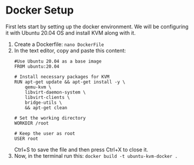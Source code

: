 # Docker Setup
First lets start by setting up the docker environment. We will be configuring it with Ubuntu 20.04 OS and install KVM along with it.

1. Create a Dockerfile:
   `nano DockerFile`
2. In the text editor, copy and paste this content:
   ```
   #Use Ubuntu 20.04 as a base image
   FROM ubuntu:20.04

   # Install necessary packages for KVM
   RUN apt-get update && apt-get install -y \
       qemu-kvm \
       libvirt-daemon-system \
       libvirt-clients \
       bridge-utils \
       && apt-get clean

   # Set the working directory
   WORKDIR /root
   
   # Keep the user as root
   USER root
   ```
   Ctrl+S to save the file and then press Ctrl+X to close it.
3. Now, in the terminal run this:
   `docker build -t ubuntu-kvm-docker .`
